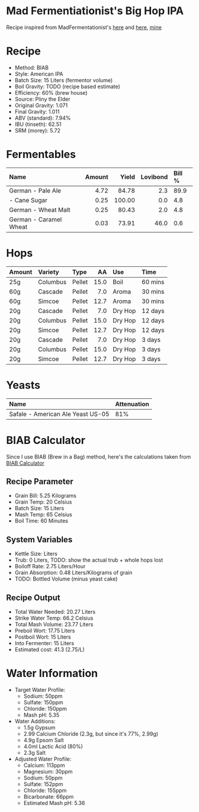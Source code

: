 Mad Fermentiationist's Big Hop IPA
================

Recipe inspired from MadFermentationist's [here](https://www.themadfermentationist.com/2012/08/india-red-rye-ale-recipe.html) and [here](https://www.themadfermentationist.com/2013/04/three-modern-times-west-test-batches.html), [mine](https://www.brewersfriend.com/homebrew/recipe/view/672949/madfermentationist-s-red-rye-ipa)

Recipe
======

-   Method: BIAB
-   Style: American IPA
-   Batch Size: 15 Liters (fermentor volume)
-   Boil Gravity: TODO (recipe based estimate)
-   Efficiency: 60% (brew house)
-   Source: Pliny the Elder
-   Original Gravity: 1.071
-   Final Gravity: 1.011
-   ABV (standard): 7.94%
-   IBU (tinseth): 62.51
-   SRM (morey): 5.72

Fermentables
============

| Name                   |  Amount|   Yield|  Lovibond| Bill % |
|:-----------------------|-------:|-------:|---------:|:-------|
| German - Pale Ale      |    4.72|   84.78|       2.3| 89.9   |
| - Cane Sugar           |    0.25|  100.00|       0.0| 4.8    |
| German - Wheat Malt    |    0.25|   80.43|       2.0| 4.8    |
| German - Caramel Wheat |    0.03|   73.91|      46.0| 0.6    |

Hops
====

| Amount | Variety  | Type   |    AA| Use     | Time    |
|:-------|:---------|:-------|-----:|:--------|:--------|
| 25g    | Columbus | Pellet |  15.0| Boil    | 60 mins |
| 60g    | Cascade  | Pellet |   7.0| Aroma   | 30 mins |
| 60g    | Simcoe   | Pellet |  12.7| Aroma   | 30 mins |
| 20g    | Cascade  | Pellet |   7.0| Dry Hop | 12 days |
| 20g    | Columbus | Pellet |  15.0| Dry Hop | 12 days |
| 20g    | Simcoe   | Pellet |  12.7| Dry Hop | 12 days |
| 20g    | Cascade  | Pellet |   7.0| Dry Hop | 3 days  |
| 20g    | Columbus | Pellet |  15.0| Dry Hop | 3 days  |
| 20g    | Simcoe   | Pellet |  12.7| Dry Hop | 3 days  |

Yeasts
======

| Name                              | Attenuation |
|:----------------------------------|:------------|
| Safale - American Ale Yeast US-05 | 81%         |

BIAB Calculator
===============

Since I use BIAB (Brew in a Bag) method, here's the calculations taken from [BIAB Calculator](http://www.biabcalculator.com/)

Recipe Parameter
----------------

-   Grain Bill: 5.25 Kilograms
-   Grain Temp: 20 Celsius
-   Batch Size: 15 Liters
-   Mash Temp: 65 Celsius
-   Boil Time: 60 Minutes

System Variables
----------------

-   Kettle Size: Liters
-   Trub: 0 Liters, TODO: show the actual trub + whole hops lost
-   Boiloff Rate: 2.75 Liters/Hour
-   Grain Absorption: 0.48 Liters/Kilograms of grain
-   TODO: Bottled Volume (minus yeast cake)

Recipe Output
-------------

-   Total Water Needed: 20.27 Liters
-   Strike Water Temp: 66.2 Celsius
-   Total Mash Volume: 23.77 Liters
-   Preboil Wort: 17.75 Liters
-   Postboil Wort: 15 Liters
-   Into Fermenter: 15 Liters
-   Estimated cost: 41.3 (2.75/L)

Water Information
=================

-   Target Water Profile:
    -   Sodium: 50ppm
    -   Sulfate: 150ppm
    -   Chloride: 150ppm
    -   Mash pH: 5.35
-   Water Additions:
    -   1.5g Gypsum
    -   2.99 Calcium Chloride (2.3g, but since it's 77%, 2.99g)
    -   4.9g Epsom Salt
    -   4.0ml Lactic Acid (80%)
    -   2.3g Salt
-   Adjusted Water Profile:
    -   Calcium: 113ppm
    -   Magnesium: 30ppm
    -   Sodium: 50ppm
    -   Sulfate: 152ppm
    -   Chloride: 155ppm
    -   Bicarbonate: 66ppm
    -   Estimated Mash pH: 5.36
